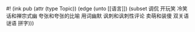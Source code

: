 #! (ink pub (attr (type Topic)) (edge (unto [[语言]]) (subset 调侃 开玩笑 冷笑话和禅宗式幽 夸张和夸张的比喻 用词幽默 讽刺和讽刺性评论 卖萌和装傻 双关语 谜语 拼字)))